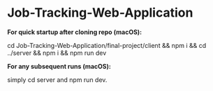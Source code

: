 # Job-Tracking-Web-Application

**For quick startup after cloning repo (macOS):**

cd Job-Tracking-Web-Application/final-project/client && npm i && cd ../server && npm i && npm run dev

**For any subsequent runs (macOS):**

simply cd server and npm run dev.
